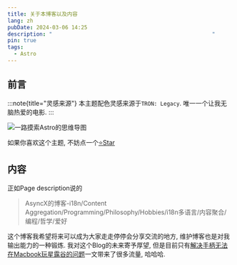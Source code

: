 ```yaml
---
title: 关于本博客以及内容
lang: zh
pubDate: 2024-03-06 14:25
description: "                                                  "
pin: true
tags:
  - Astro
---
```

## 前言
:::note{title="灵感来源"}
本主题配色灵感来源于`TRON: Legacy`. 唯一一个让我无脑热爱的电影.
:::

![一路摸索Astro的思维导图](https://r2.asyncx.top/images/202402281206521.png)

如果你喜欢这个主题, 不妨点一个[⭐️Star](https://github.com/A5yncX/DG)

## 内容
正如Page description说的

> AsyncX的博客-i18n/Content Aggregation/Programming/Philosophy/Hobbies/i18n多语言/内容聚合/编程/哲学/爱好

这个博客我希望将来可以成为大家走走停停会分享交流的地方, 维护博客也是对我输出能力的一种锻炼. 我对这个Blog的未来寄予厚望, 但是目前只有[解决手柄无法在Macbook玩星露谷的问题](https://blog.asyncx.top/zh/blog/2023-10-26/)一文带来了很多流量, 哈哈哈.